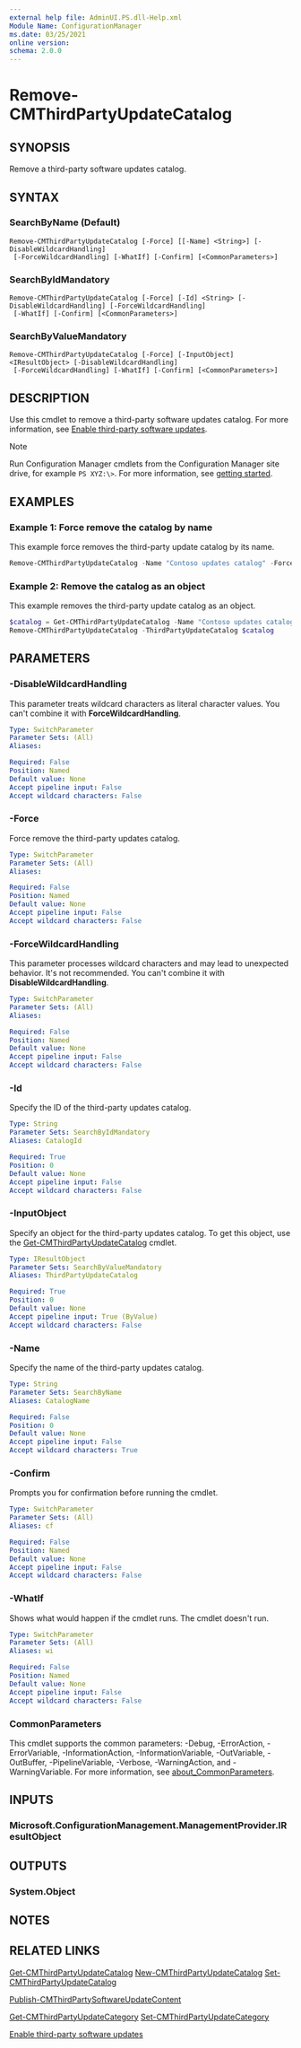 ```yaml
---
external help file: AdminUI.PS.dll-Help.xml
Module Name: ConfigurationManager
ms.date: 03/25/2021
online version:
schema: 2.0.0
---
```


# Remove-CMThirdPartyUpdateCatalog

## SYNOPSIS

Remove a third-party software updates catalog.

## SYNTAX

### SearchByName (Default)
```
Remove-CMThirdPartyUpdateCatalog [-Force] [[-Name] <String>] [-DisableWildcardHandling]
 [-ForceWildcardHandling] [-WhatIf] [-Confirm] [<CommonParameters>]
```

### SearchByIdMandatory
```
Remove-CMThirdPartyUpdateCatalog [-Force] [-Id] <String> [-DisableWildcardHandling] [-ForceWildcardHandling]
 [-WhatIf] [-Confirm] [<CommonParameters>]
```

### SearchByValueMandatory
```
Remove-CMThirdPartyUpdateCatalog [-Force] [-InputObject] <IResultObject> [-DisableWildcardHandling]
 [-ForceWildcardHandling] [-WhatIf] [-Confirm] [<CommonParameters>]
```

## DESCRIPTION

Use this cmdlet to remove a third-party software updates catalog. For more information, see [Enable third-party software updates](/mem/configmgr/sum/deploy-use/third-party-software-updates).

> [!NOTE]
> Run Configuration Manager cmdlets from the Configuration Manager site drive, for example `PS XYZ:\>`. For more information, see [getting started](/powershell/sccm/overview).

## EXAMPLES

### Example 1: Force remove the catalog by name

This example force removes the third-party update catalog by its name.

```powershell
Remove-CMThirdPartyUpdateCatalog -Name "Contoso updates catalog" -Force
```

### Example 2: Remove the catalog as an object

This example removes the third-party update catalog as an object.

```powershell
$catalog = Get-CMThirdPartyUpdateCatalog -Name "Contoso updates catalog"
Remove-CMThirdPartyUpdateCatalog -ThirdPartyUpdateCatalog $catalog
```

## PARAMETERS

### -DisableWildcardHandling

This parameter treats wildcard characters as literal character values. You can't combine it with **ForceWildcardHandling**.

```yaml
Type: SwitchParameter
Parameter Sets: (All)
Aliases:

Required: False
Position: Named
Default value: None
Accept pipeline input: False
Accept wildcard characters: False
```

### -Force

Force remove the third-party updates catalog.

```yaml
Type: SwitchParameter
Parameter Sets: (All)
Aliases:

Required: False
Position: Named
Default value: None
Accept pipeline input: False
Accept wildcard characters: False
```

### -ForceWildcardHandling

This parameter processes wildcard characters and may lead to unexpected behavior. It's not recommended. You can't combine it with **DisableWildcardHandling**.

```yaml
Type: SwitchParameter
Parameter Sets: (All)
Aliases:

Required: False
Position: Named
Default value: None
Accept pipeline input: False
Accept wildcard characters: False
```

### -Id

Specify the ID of the third-party updates catalog.

```yaml
Type: String
Parameter Sets: SearchByIdMandatory
Aliases: CatalogId

Required: True
Position: 0
Default value: None
Accept pipeline input: False
Accept wildcard characters: False
```

### -InputObject

Specify an object for the third-party updates catalog. To get this object, use the [Get-CMThirdPartyUpdateCatalog](Get-CMThirdPartyUpdateCatalog.md) cmdlet.

```yaml
Type: IResultObject
Parameter Sets: SearchByValueMandatory
Aliases: ThirdPartyUpdateCatalog

Required: True
Position: 0
Default value: None
Accept pipeline input: True (ByValue)
Accept wildcard characters: False
```

### -Name

Specify the name of the third-party updates catalog.

```yaml
Type: String
Parameter Sets: SearchByName
Aliases: CatalogName

Required: False
Position: 0
Default value: None
Accept pipeline input: False
Accept wildcard characters: True
```

### -Confirm

Prompts you for confirmation before running the cmdlet.

```yaml
Type: SwitchParameter
Parameter Sets: (All)
Aliases: cf

Required: False
Position: Named
Default value: None
Accept pipeline input: False
Accept wildcard characters: False
```

### -WhatIf

Shows what would happen if the cmdlet runs. The cmdlet doesn't run.

```yaml
Type: SwitchParameter
Parameter Sets: (All)
Aliases: wi

Required: False
Position: Named
Default value: None
Accept pipeline input: False
Accept wildcard characters: False
```

### CommonParameters
This cmdlet supports the common parameters: -Debug, -ErrorAction, -ErrorVariable, -InformationAction, -InformationVariable, -OutVariable, -OutBuffer, -PipelineVariable, -Verbose, -WarningAction, and -WarningVariable. For more information, see [about_CommonParameters](http://go.microsoft.com/fwlink/?LinkID=113216).

## INPUTS

### Microsoft.ConfigurationManagement.ManagementProvider.IResultObject
## OUTPUTS

### System.Object
## NOTES

## RELATED LINKS

[Get-CMThirdPartyUpdateCatalog](Get-CMThirdPartyUpdateCatalog.md)
[New-CMThirdPartyUpdateCatalog](New-CMThirdPartyUpdateCatalog.md)
[Set-CMThirdPartyUpdateCatalog](Set-CMThirdPartyUpdateCatalog.md)

[Publish-CMThirdPartySoftwareUpdateContent](Publish-CMThirdPartySoftwareUpdateContent.md)

[Get-CMThirdPartyUpdateCategory](Get-CMThirdPartyUpdateCategory.md)
[Set-CMThirdPartyUpdateCategory](Set-CMThirdPartyUpdateCategory.md)

[Enable third-party software updates](/mem/configmgr/sum/deploy-use/third-party-software-updates)
